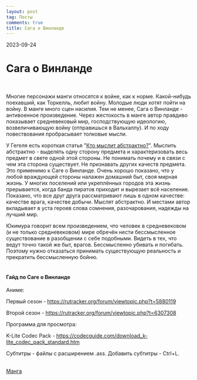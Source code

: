 ```yaml
---
layout: post
tag: Посты
comments: true
title: Сага о Винланде
---
```


2023-09-24

# Сага о Винланде
<br>

Многие персонажи манги относятся к войне, как к норме. Какой-нибудь поехавший, как Торкелль, любит войну. Молодые люди хотят пойти на войну. В манге много сцен насилия. Тем не менее, Сага о Винланде - антивоенное произведение. Через жестокость в манге автор правдиво показывает средневековый мир, господствующую идеологию, возвеличивающую войну (отправишься в Вальхаллу). И по ходу повествования пробрасывает толковые мысли.

У Гегеля есть короткая статья "[Кто мыслит абстрактно?](http://caute.ru/ilyenkov/tra/denkaba.html)". Мыслить абстрактно - выделять одну сторону предмета и характеризовать весь предмет в свете одной этой стороны. Не понимать почему и в связи с чем эта сторона существует. Не признавать других качеств предмета. Это применимо к Саге о Винланде. Очень хорошо показано, что у любой враждующей стороны налажен домашний быт, своя мирная жизнь. У многих поселений или укреплённых городов эта жизнь прерывается, когда банда пиратов приходит и вырезает всё население. Показано, что все друг друга рассматривают лишь в одном качестве: качестве врага, качестве добычи. Мыслят абстрактно. И местами автор вкладывает в уста героев слова сомнения, разочарования, надежды на лучший мир.

Юкимура говорит всем произведением, что человек в средневековом (и не только средневековом) мире обречён нести бессмысленное существование в разобщении с себе подобными. Видеть в тех, что ведут точно такой же быт, врагов. Бессмысленно убивать и погибать. Поэтому нужно отказаться принимать существующую реальность и прекратить бессмысленную бойню.
<br><br>

#### Гайд по Саге о Винланде

Аниме:

Первый сезон - <https://rutracker.org/forum/viewtopic.php?t=5880119>

Второй сезон - <https://rutracker.org/forum/viewtopic.php?t=6307308>

Программа для просмотра:

K-Lite Codec Pack - <https://codecguide.com/download_k-lite_codec_pack_standard.htm>

Субтитры - файлы с расширением .ass. Добавить субтитры - Ctrl+L.
<br><br>

[Манга](/ru/manga)